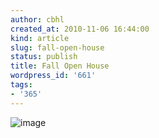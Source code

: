 ```yaml
---
author: cbhl
created_at: 2010-11-06 16:44:00
kind: article
slug: fall-open-house
status: publish
title: Fall Open House
wordpress_id: '661'
tags:
- '365'
---
```


![image](http://images.azuresky.ca/blog/wp-content/uploads/2010/11/wpid-IMG_20101106_162819.jpg)
